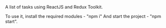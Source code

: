 A list of tasks using ReactJS and Redux Toolkit.

To use it, install the required modules - "npm i" 
And start the project - "npm start".
